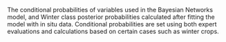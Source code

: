 The conditional probabilities of variables used in the Bayesian Networks model, and Winter class posterior probabilities calculated after fitting the model with in situ data. 
Conditional probabilities are set using both expert evaluations and calculations based on certain cases such as winter crops.
